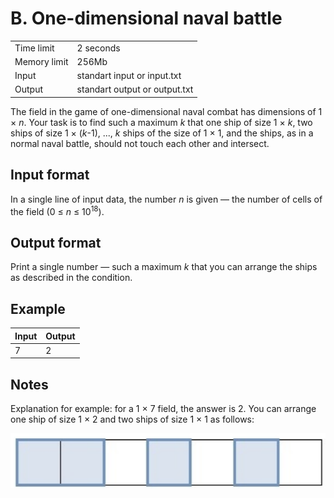 # B. One-dimensional naval battle

<table>
  <tr>
      <td>Time limit</td>
      <td>2 seconds</td>
  </tr>
  <tr>
      <td>Memory limit</td>
      <td>256Mb</td>
  </tr>
  <tr>
      <td>Input</td>
      <td>standart input or input.txt</td>
  </tr>
  <tr>
      <td>Output</td>
      <td>standart output or output.txt</td>
  </tr>
</table>

The field in the game of one-dimensional naval combat has dimensions of 1 × <i>n</i>. Your task is to find such a maximum <i>k</i> that one ship of size 
1 × <i>k</i>, two ships of size 1 × (<i>k</i>-1), ..., <i>k</i> ships of the size of 1 × 1, and the ships, as in a normal naval battle, should not touch 
each other and intersect.

## Input format
In a single line of input data, the number <i>n</i> is given — the number of cells of the field (0 ≤ <i>n</i> ≤ 10<sup>18</sup>).

## Output format
Print a single number — such a maximum <i>k</i> that you can arrange the ships as described in the condition.

## Example
| Input | Output |
|:------|:-------|
| 7     | 2      |

## Notes
Explanation for example: for a 1 × 7 field, the answer is 2. You can arrange one ship of size 1 × 2 and two ships of size 1 × 1 as follows: 
<div align="center"><img src="./assets/sea-battle.png?raw=true" alt="Ships location" height="88"/></div>